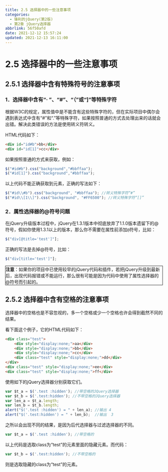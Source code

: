 ```yaml
---
title: 2.5 选择器中的一些注意事项
categories:
  - 锋利的jQuery(第2版)
  - 第2章 jQuery选择器
abbrlink: 56f50afd
date: 2021-12-12 15:57:24
updated: 2021-12-13 16:11:00
---
```

# 2.5 选择器中的一些注意事项
## 2.5.1 选择器中含有特殊符号的注意事项
### 1．选择器中含有“· ”、“#”、“（”或“]”等特殊字符
根据W3C的规定，属性值中是不能含有这些特殊字符的，但在实际项目中偶尔会遇到表达式中含有“#”和“.”等特殊字符，如果按照普通的方式去处理出来的话就会出错。解决此类错误的方法是使用转义符转义。

HTML代码如下：

```html
<div id="id#b">bb</div>
<div id="id[1]">cc</div>
```

如果按照普通的方式来获取，例如：

```javascript
$("#id#b").css("background","#bbffaa");
$("#id[1]").css("background","#bbffaa");
```

以上代码不能正确获取到元素，正确的写法如下：

```javascript
$("#id\\#b").css("background", "#bbffaa"); //转义特殊字符“#”
$("#id\\[1\\]").css("background", "#FF6500"); //转义特殊字符“[]”
```

### 2．属性选择器的@符号问题
在jQuery升级版本过程中，jQuery在1.3.1版本中彻底放弃了1.1.0版本遗留下的@符号，假如你使用1.3.1以上的版本，那么你不需要在属性前添加`@`符号，比如：

```javascript
$("div[@title='test']"];
```

正确的写法是去掉@符号，比如：

```javascript
$("div[title='test']"];
```

<div style="border:1px solid;"><strong>注意</strong>：如果你的项目中已使用较早的jQuery代码和插件，若把jQuery升级到最新后，出现代码报错或不能运行，那么很有可能是因为代码中使用了属性选择器的@符号而引起的。</div>

## 2.5.2 选择器中含有空格的注意事项
选择器中的空格也是不容忽视的，多一个空格或少一个空格也许会得到截然不同的结果。

看下面这个例子，它的HTML代码如下：

```html
<div class="test">
    <div style="display:none;">aa</div>
    <div style="display:none;">bb</div>
    <div style="display:none;">cc</div>
    <div class="test" style="display:none;">dd</div>
</div>
<div class="test" style="display:none;">ee</div>
<div class="test" style="display:none;">ff</div>
```

使用如下的jQuery选择器分别获取它们。

```javascript
var $t_a = $('.test :hidden'); //带空格的JQuery选择器
var $t_b = $('.test:hidden'); //不带空格的JQuery选择器
var len_a = $t_a.length;
var len_b = $t_b.length;
alert("$('.test :hidden') = " + len_a); //输出 4
alert("$('.test:hidden') = " + len_b);  //输出  3
```

之所以会出现不同的结果，是因为后代选择器与过滤选择器的不同。

```javascript
var $t_a = $('.test :hidden'); //带空格的
```

以上代码是选取class为“test”的元素里面的隐藏元素。而代码：

```javascript
var $t_b = $('.test:hidden'); //不带空格的
```

则是选取隐藏的class为“test”的元素。
